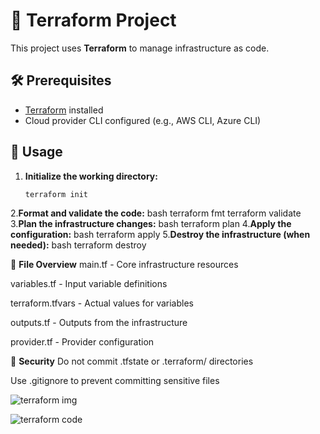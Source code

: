 # 🌿 Terraform Project

This project uses **Terraform** to manage infrastructure as code.

## 🛠️ Prerequisites

- [Terraform](https://www.terraform.io/downloads.html) installed
- Cloud provider CLI configured (e.g., AWS CLI, Azure CLI)

## 🚀 Usage

1. **Initialize the working directory:**
   ```bash
   terraform init
2.**Format and validate the code:**
bash
terraform fmt
terraform validate
3.**Plan the infrastructure changes:**
bash
terraform plan
4.**Apply the configuration:**
bash
terraform apply
5.**Destroy the infrastructure (when needed):**
bash
terraform destroy

📁 **File Overview**
main.tf - Core infrastructure resources

variables.tf - Input variable definitions

terraform.tfvars - Actual values for variables

outputs.tf - Outputs from the infrastructure

provider.tf - Provider configuration

🔐 **Security**
Do not commit .tfstate or .terraform/ directories

Use .gitignore to prevent committing sensitive files

![terraform img](https://github.com/user-attachments/assets/12764ef4-52f5-422f-8568-f78f60b11a71)





![terraform code](https://github.com/user-attachments/assets/6a103885-8858-4e6a-868b-b7d044e58dca)
